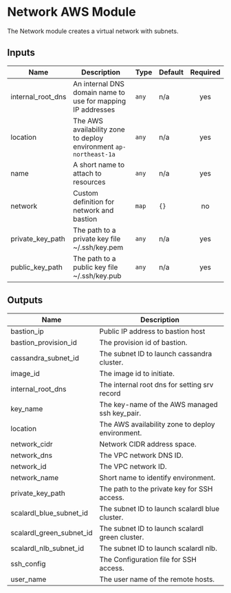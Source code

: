 # Network AWS Module
The Network module creates a virtual network with subnets.

## Inputs

| Name | Description | Type | Default | Required |
|------|-------------|------|---------|:-----:|
| internal_root_dns | An internal DNS domain name to use for mapping IP addresses | `any` | n/a | yes |
| location | The AWS availability zone to deploy environment `ap-northeast-1a` | `any` | n/a | yes |
| name | A short name to attach to resources | `any` | n/a | yes |
| network | Custom definition for network and bastion | `map` | `{}` | no |
| private_key_path | The path to a private key file ~/.ssh/key.pem | `any` | n/a | yes |
| public_key_path | The path to a public key file ~/.ssh/key.pub | `any` | n/a | yes |

## Outputs

| Name | Description |
|------|-------------|
| bastion_ip | Public IP address to bastion host |
| bastion_provision_id | The provision id of bastion. |
| cassandra_subnet_id | The subnet ID to launch cassandra cluster. |
| image_id | The image id to initiate. |
| internal_root_dns | The internal root dns for setting srv record |
| key_name | The key-name of the AWS managed ssh key_pair. |
| location | The AWS availability zone to deploy environment. |
| network_cidr | Network CIDR address space. |
| network_dns | The VPC network DNS ID. |
| network_id | The VPC network ID. |
| network_name | Short name to identify environment. |
| private_key_path | The path to the private key for SSH access. |
| scalardl_blue_subnet_id | The subnet ID to launch scalardl blue cluster. |
| scalardl_green_subnet_id | The subnet ID to launch scalardl green cluster. |
| scalardl_nlb_subnet_id | The subnet ID to launch scalardl nlb. |
| ssh_config | The Configuration file for SSH access. |
| user_name | The user name of the remote hosts. |
